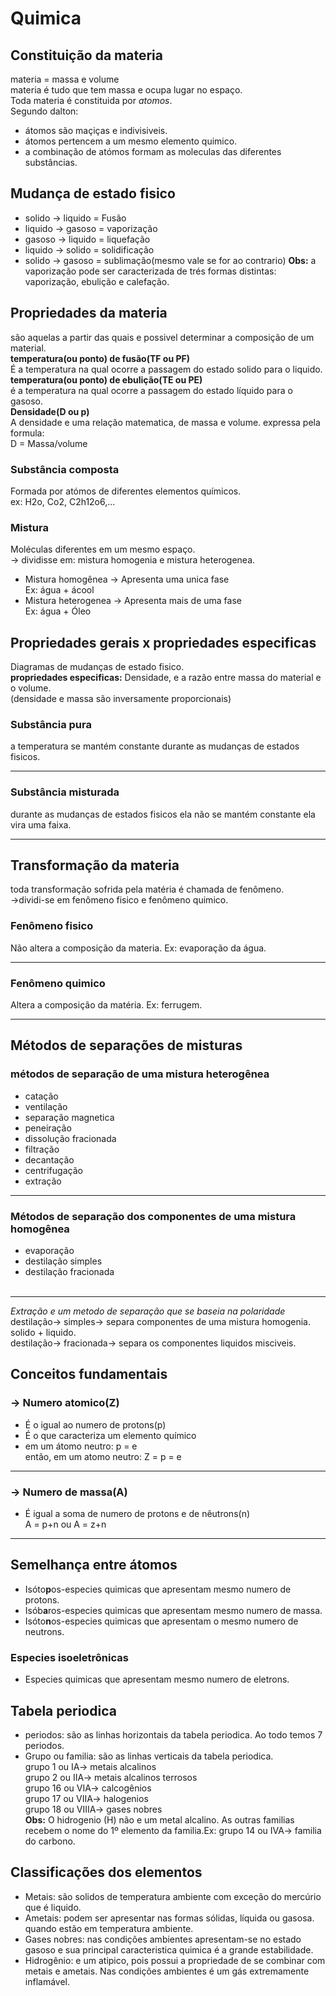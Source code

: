 # Quimica
## Constituição da materia
materia = massa e volume<br>
materia é tudo que tem massa e ocupa lugar no espaço.<br>
Toda materia é constituida por *atomos*.<br>
Segundo dalton:<br>
- átomos são maçiças e indivisiveis.
- átomos pertencem a um mesmo elemento quimico.
- a combinação de atómos formam as moleculas das diferentes substâncias.
## Mudança de estado fisico
- solido -> liquido = Fusão
- liquido -> gasoso = vaporização
- gasoso -> liquido = liquefação
- liquido -> solido = solidificação
- solido -> gasoso = sublimação(mesmo vale se for ao contrario)
**Obs:** a vaporização pode ser caracterizada de trés formas distintas: vaporização, ebulição e calefação.
## Propriedades da materia
são aquelas a partir das quais e possivel determinar a composição de um material.<br>
**temperatura(ou ponto) de fusão(TF ou PF)** <br>
É a temperatura na qual ocorre a passagem do estado solido para o liquido.<br>
**temperatura(ou ponto) de ebulição(TE ou PE)** <br>
é a temperatura na qual ocorre a passagem do estado líquido para o gasoso.<br>
**Densidade(D ou p)** <br>
A densidade e uma relação matematica, de massa e volume. expressa pela formula:<br>
D = Massa/volume<br>
### Substância composta
Formada por atómos de diferentes elementos químicos.<br>
ex: H2o, Co2, C2h12o6,...<br>
### Mistura
Moléculas diferentes em um mesmo espaço.<br>
-> dividisse em: mistura homogenia e mistura heterogenea.<br>
- Mistura homogênea -> Apresenta uma unica fase<br> Ex: água + ácool
- Mistura heterogenea -> Apresenta mais de uma fase<br> Ex: água + Óleo
## Propriedades gerais x propriedades especificas
Diagramas de mudanças de estado fisico.<br>
**propriedades especificas:** Densidade, e a razão entre massa do material e o volume.<br> 
(densidade e massa são inversamente proporcionais)
### Substância pura
a temperatura se mantém constante durante as mudanças de estados fisicos.

---

### Substância misturada
durante as mudanças de estados fisicos ela não se mantém constante ela vira uma faixa.

---

## Transformação da materia
toda transformação sofrida pela matéria é chamada de fenômeno.<br>->dividi-se em fenômeno fisico e fenômeno quimico.<br>
### Fenômeno fisico
Não altera a composição da materia. Ex: evaporação da água.

---

### Fenômeno quimico
Altera a composição da matéria. Ex: ferrugem.

---

## Métodos de separações de misturas
### métodos de separação de uma mistura heterogênea
- catação
- ventilação
- separação magnetica
- peneiração
- dissolução fracionada
- filtração
- decantação
- centrifugação
- extração

---

### Métodos de separação dos componentes de uma mistura homogênea
- evaporação
- destilação simples
- destilação fracionada<br><br>

---

*Extração e um metodo de separação que se baseia na polaridade*<br>
destilação-> simples-> separa componentes de uma mistura homogenia. solido + liquido.<br>
destilação-> fracionada-> separa os componentes liquidos misciveis.
## Conceitos fundamentais
### -> Numero atomico(Z)<br>
- É o igual ao numero de protons(p)
- É o que caracteriza um elemento químico
- em um átomo neutro: p = e<br>
então, em um atomo neutro: Z = p = e

---

### -> Numero de massa(A)
- É igual a soma de numero de protons e de nêutrons(n)<br>
A = p+n ou A = z+n

---

## Semelhança entre átomos
- Isóto**p**os-especies quimicas que apresentam mesmo numero de protons.
- Isób**a**ros-especies quimicas que apresentam mesmo numero de massa.
- Isóto**n**os-especies quimicas que apresentam o mesmo numero de neutrons.
### Especies isoeletrônicas
- Especies quimicas que apresentam mesmo numero de eletrons.
## Tabela periodica
- periodos: são as linhas horizontais da tabela periodica. Ao todo temos 7 periodos.
- Grupo ou familia: são as linhas verticais da tabela periodica.<br>
grupo 1 ou IA-> metais alcalinos<br>
grupo 2 ou IIA-> metais alcalinos terrosos<br>
grupo 16 ou VIA-> calcogênios<br>
grupo 17 ou VIIA-> halogenios<br>
grupo 18 ou VIIIA-> gases nobres<br>
**Obs:** O hidrogenio (H) não e um metal alcalino. As outras familias recebem o nome do 1º elemento da familia.Ex: grupo 14 ou IVA-> familia do carbono.
## Classificações dos elementos
- Metais: são solidos de temperatura ambiente com exceção do mercúrio que é liquido.
- Ametais: podem ser apresentar nas formas sólidas, líquida ou gasosa. quando estão em temperatura ambiente.
- Gases nobres: nas condições ambientes apresentam-se no estado gasoso e sua principal caracteristica quimica é a grande estabilidade.
- Hidrogênio: e um atipico, pois possui a propriedade de se combinar com metais e ametais. Nas condições ambientes é um gás extremamente inflamável.









